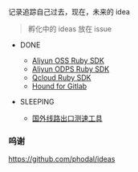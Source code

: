 记录追踪自己过去，现在，未来的 idea

> 孵化中的 ideas 放在 issue

+ DONE

  + [Aliyun OSS Ruby SDK](https://github.com/aliyun-beta/aliyun-oss-ruby-sdk)
  + [Aliyun ODPS Ruby SDK](https://github.com/aliyun-beta/aliyun-odps-ruby-sdk)
  + [Qcloud Ruby SDK](https://github.com/zlx/qcloud-cos-sdk)
  + [Hound for Gitlab](https://github.com/zlx/Gitlab-Hound)

+ SLEEPING

  + [国外线路出口测速工具]()


### 呜谢

https://github.com/phodal/ideas
